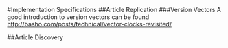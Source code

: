 #Implementation Specifications
##Article Replication
###Version Vectors
A good introduction to version vectors can be found http://basho.com/posts/technical/vector-clocks-revisited/

##Article Discovery

